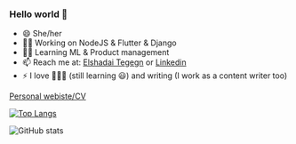 ### Hello world 👋

<!--
**ElshadaiK/elshadaiK** is a ✨ _special_ ✨ repository because its `README.md` (this file) appears on your GitHub profile.

Here are some ideas to get you started:


-->

- 😄 She/her
- 👩‍💻 Working on NodeJS & Flutter & Django
- 👩‍🏫 Learning ML & Product management
- 📫 Reach me at: [Elshadai Tegegn](mailto:elshadai.tegegn@gmail.com?subject=[GitHub]) or [Linkedin](https://www.linkedin.com/in/elshadai-tegegn)
- ⚡ I love 🏀⛹️‍♀️ (still learning 😃) and writing (I work as a content writer too)


[Personal webiste/CV](http://blooming-basin-13464.herokuapp.com/)

[![Top Langs](https://github-readme-stats.vercel.app/api/top-langs/?username=elshadaik&theme=tokyonight)](https://github.com/anuraghazra/github-readme-stats)

![ GitHub stats](https://github-readme-stats.vercel.app/api?username=elshadaik&show_icons=true&theme=tokyonight)
